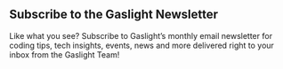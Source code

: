 <h2 class="highlight"><span>
Subscribe to the Gaslight Newsletter
</span></h2>
<p>
  Like what you see? Subscribe to Gaslight’s monthly email newsletter for coding tips, tech insights, events, news and more delivered right to your inbox from the Gaslight Team!
</p>
